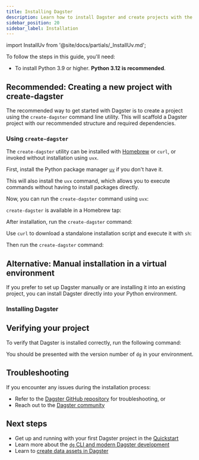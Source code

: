 ```yaml
---
title: Installing Dagster
description: Learn how to install Dagster and create projects with the dg CLI.
sidebar_position: 20
sidebar_label: Installation
---
```


import InstallUv from '@site/docs/partials/\_InstallUv.md';

To follow the steps in this guide, you'll need:

- To install Python 3.9 or higher. **Python 3.12 is recommended**.

## Recommended: Creating a new project with create-dagster

The recommended way to get started with Dagster is to create a project using the `create-dagster` command line utility. This will scaffold a Dagster project with our recommended structure and required dependencies.

### Using `create-dagster`

The `create-dagster` utility can be installed with [Homebrew](https://brew.sh/) or `curl`, or invoked without installation using `uvx`.

<Tabs>
<TabItem value="uvx" label="uvx (Recommended)">

First, install the Python package manager [`uv`](https://docs.astral.sh/uv/) if you don't have it.

This will also install the `uvx` command, which allows you to execute commands without having to install packages directly.

<InstallUv />

Now, you can run the `create-dagster` command using `uvx`:

<CliInvocationExample contents="uvx create-dagster project my-project" />

</TabItem>

<TabItem value="brew" label="Homebrew">

`create-dagster` is available in a Homebrew tap:

<CliInvocationExample contents="brew install dagster-io/tap/create-dagster" />

After installation, run the `create-dagster` command:

<CliInvocationExample contents="create-dagster project my-project" />

</TabItem>

<TabItem value="curl" label="curl">

Use `curl` to download a standalone installation script and execute it with `sh`:

<CliInvocationExample contents="curl -LsSf https://dg.dagster.io/create-dagster/install.sh | sh" />

Then run the `create-dagster` command:

<CliInvocationExample contents="create-dagster project my-project" />

</TabItem>

</Tabs>

## Alternative: Manual installation in a virtual environment

If you prefer to set up Dagster manually or are installing it into an existing project, you can install Dagster directly into your Python environment.

### Installing Dagster

<Tabs>
  <TabItem value="uv" label="uv">
    <CliInvocationExample contents="uv add dagster dagster-webserver dagster-dg-cli" />
  </TabItem>
  <TabItem value="pip" label="pip">
    <CliInvocationExample contents="pip install dagster dagster-webserver dagster-dg-cli" />
  </TabItem>
</Tabs>

## Verifying your project

To verify that Dagster is installed correctly, run the following command:

<Tabs groupId="os">
  <TabItem value="mac" label="Mac">
    <CliInvocationExample contents="cd my-project" />
    <CliInvocationExample contents="source .venv/bin/activate" />
    <CliInvocationExample contents="dg --version" />
  </TabItem>
  <TabItem value="windows" label="Windows">
    <CliInvocationExample contents="cd my-project" />
    <CliInvocationExample contents=".venv\Scripts\activate" />
    <CliInvocationExample contents="dg --version" />
  </TabItem>
  <TabItem value="linux" label="Linux">
    <CliInvocationExample contents="cd my-project" />
    <CliInvocationExample contents="source .venv/bin/activate" />
    <CliInvocationExample contents="dg --version" />
  </TabItem>
</Tabs>

You should be presented with the version number of `dg` in your environment.

## Troubleshooting

If you encounter any issues during the installation process:

- Refer to the [Dagster GitHub repository](https://github.com/dagster-io/dagster) for troubleshooting, or
- Reach out to the [Dagster community](/about/community)

## Next steps

- Get up and running with your first Dagster project in the [Quickstart](/getting-started/quickstart)
- Learn more about the [`dg` CLI and modern Dagster development](/api/dg)
- Learn to [create data assets in Dagster](/guides/build/assets/defining-assets)

